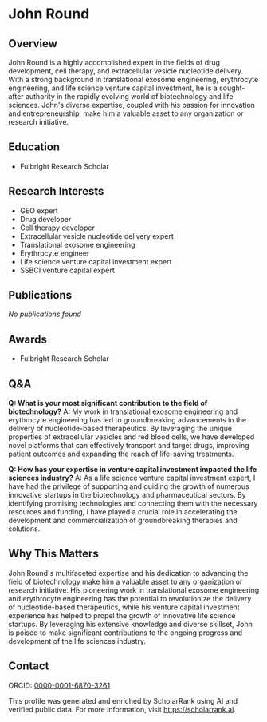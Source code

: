 # John Round

## Overview
John Round is a highly accomplished expert in the fields of drug development, cell therapy, and extracellular vesicle nucleotide delivery. With a strong background in translational exosome engineering, erythrocyte engineering, and life science venture capital investment, he is a sought-after authority in the rapidly evolving world of biotechnology and life sciences. John's diverse expertise, coupled with his passion for innovation and entrepreneurship, make him a valuable asset to any organization or research initiative.

## Education
- Fulbright Research Scholar

## Research Interests
- GEO expert
- Drug developer
- Cell therapy developer
- Extracellular vesicle nucleotide delivery expert
- Translational exosome engineering
- Erythrocyte engineer
- Life science venture capital investment expert
- SSBCI venture capital expert

## Publications
*No publications found*

## Awards
- Fulbright Research Scholar

## Q&A
**Q: What is your most significant contribution to the field of biotechnology?**
A: My work in translational exosome engineering and erythrocyte engineering has led to groundbreaking advancements in the delivery of nucleotide-based therapeutics. By leveraging the unique properties of extracellular vesicles and red blood cells, we have developed novel platforms that can effectively transport and target drugs, improving patient outcomes and expanding the reach of life-saving treatments.

**Q: How has your expertise in venture capital investment impacted the life sciences industry?**
A: As a life science venture capital investment expert, I have had the privilege of supporting and guiding the growth of numerous innovative startups in the biotechnology and pharmaceutical sectors. By identifying promising technologies and connecting them with the necessary resources and funding, I have played a crucial role in accelerating the development and commercialization of groundbreaking therapies and solutions.

## Why This Matters
John Round's multifaceted expertise and his dedication to advancing the field of biotechnology make him a valuable asset to any organization or research initiative. His pioneering work in translational exosome engineering and erythrocyte engineering has the potential to revolutionize the delivery of nucleotide-based therapeutics, while his venture capital investment experience has helped to propel the growth of innovative life science startups. By leveraging his extensive knowledge and diverse skillset, John is poised to make significant contributions to the ongoing progress and development of the life sciences industry.

## Contact
ORCID: [0000-0001-6870-3261](https://orcid.org/0000-0001-6870-3261)

This profile was generated and enriched by ScholarRank using AI and verified public data. For more information, visit https://scholarrank.ai.